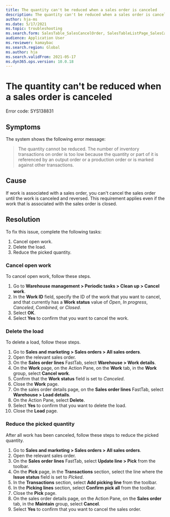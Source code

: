 ```yaml
---
title: The quantity can't be reduced when a sales order is canceled
description: The quantity can't be reduced when a sales order is canceled.
author: hja-ms
ms.date: 5/17/2021
ms.topic: troubleshooting
ms.search.form: SalesTable_SalesCancelOrder, SalesTableListPage_SalesCancelOrder
audience: Application User
ms.reviewer: kamaybac
ms.search.region: Global
ms.author: hja
ms.search.validFrom: 2021-05-17
ms.dyn365.ops.version: 10.0.18
---
```


# The quantity can't be reduced when a sales order is canceled

Error code: SYS138831

## Symptoms

The system shows the following error message:

> The quantity cannot be reduced. The number of inventory transactions on order is too low because the quantity or part of it is referenced by an output order or a production order or is marked against other transactions.

## Cause

If work is associated with a sales order, you can't cancel the sales order until the work is canceled and reversed. This requirement applies even if the work that is associated with the sales order is closed.

## Resolution

To fix this issue, complete the following tasks:

1. Cancel open work.
1. Delete the load.
1. Reduce the picked quantity.

### Cancel open work

To cancel open work, follow these steps.

1. Go to **Warehouse management \> Periodic tasks \> Clean up \> Cancel work**.
1. In the **Work ID** field, specify the ID of the work that you want to cancel, and that currently has a **Work status** value of *Open*, *In progress*, *Canceled*, *Combined*, or *Closed*.
1. Select **OK**.
1. Select **Yes** to confirm that you want to cancel the work.

### Delete the load

To delete a load, follow these steps.

1. Go to **Sales and marketing \> Sales orders \> All sales orders**.
1. Open the relevant sales order.
1. On the **Sales order lines** FastTab, select **Warehouse \> Work details**.
1. On the **Work** page, on the Action Pane, on the **Work** tab, in the **Work** group, select **Cancel work**.
1. Confirm that the **Work status** field is set to *Canceled*.
1. Close the **Work** page.
1. On the sales order details page, on the **Sales order lines** FastTab, select **Warehouse \> Load details**.
1. On the Action Pane, select **Delete**.
1. Select **Yes** to confirm that you want to delete the load.
1. Close the **Load** page.

### Reduce the picked quantity

After all work has been canceled, follow these steps to reduce the picked quantity.

1. Go to **Sales and marketing \> Sales orders \> All sales orders**.
1. Open the relevant sales order.
1. On the **Sales order lines** FastTab, select **Update line \> Pick** from the toolbar.
1. On the **Pick** page, in the **Transactions** section, select the line where the **Issue status** field is set to *Picked*.
1. In the **Transactions** section, select **Add picking line** from the toolbar.
1. In the **Picking lines** section, select **Confirm pick all** from the toolbar.
1. Close the **Pick** page.
1. On the sales order details page, on the Action Pane, on the **Sales order** tab, in the **Maintain** group, select **Cancel**.
1. Select **Yes** to confirm that you want to cancel the sales order.
